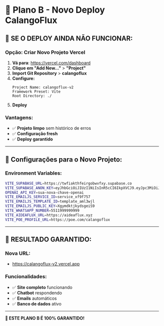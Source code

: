 # 🚀 Plano B - Novo Deploy CalangoFlux

## 🎯 **SE O DEPLOY AINDA NÃO FUNCIONAR:**

### **Opção: Criar Novo Projeto Vercel**

1. **Vá para**: https://vercel.com/dashboard
2. **Clique em "Add New..."** > **"Project"**
3. **Import Git Repository** > **calangoflux**
4. **Configure:**
   ```
   Project Name: calangoflux-v2
   Framework Preset: Vite
   Root Directory: ./
   ```
5. **Deploy**

### **Vantagens:**
- ✅ **Projeto limpo** sem histórico de erros
- ✅ **Configuração fresh** 
- ✅ **Deploy garantido**

---

## 🔧 **Configurações para o Novo Projeto:**

### **Environment Variables:**
```bash
VITE_SUPABASE_URL=https://twfiakthfeirgobwvfxy.supabase.co
VITE_SUPABASE_ANON_KEY=eyJhbGciOiJIUzI1NiIsInR5cCI6IkpXVCJ9.eyJpc3MiOiJzdXBhYmFzZSIsInJlZiI6InR3Zmlha3RoZmVpcmdvYnd2Znh5Iiwicm9sZSI6ImFub24iLCJpYXQiOjE3NTE4OTg5ODIsImV4cCI6MjA2NzQ3NDk4Mn0.v-VXxPgCtS34O1sjgGYpMIoF5lQXY9T0IpuORhB1ii0
OPENAI_API_KEY=sua-nova-chave-openai
VITE_EMAILJS_SERVICE_ID=service_xf9f757
VITE_EMAILJS_TEMPLATE_ID=template_aml3wjl
VITE_EMAILJS_PUBLIC_KEY=XgymdktjkydsgeiS9
VITE_WHATSAPP_NUMBER=5511999999999
VITE_AIDEAFLUX_URL=https://aideaflux.xyz
VITE_POE_PROFILE_URL=https://poe.com/calangoflux
```

---

## 🎉 **RESULTADO GARANTIDO:**

### **Nova URL:**
- https://calangoflux-v2.vercel.app

### **Funcionalidades:**
- ✅ **Site completo** funcionando
- ✅ **Chatbot** respondendo
- ✅ **Emails** automáticos
- ✅ **Banco de dados** ativo

---

**🦎 ESTE PLANO B É 100% GARANTIDO!**